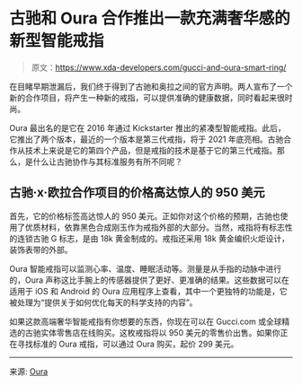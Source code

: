 # 古驰和 Oura 合作推出一款充满奢华感的新型智能戒指

> 原文：<https://www.xda-developers.com/gucci-and-oura-smart-ring/>

在目睹早期泄漏后，我们终于得到了古驰和奥拉之间的官方声明。两人宣布了一个新的合作项目，将产生一种新的戒指，可以提供准确的健康数据，同时看起来很时尚。

Oura 最出名的是它在 2016 年通过 Kickstarter 推出的紧凑型智能戒指。此后，它推出了两个版本，最近的一个版本是第三代戒指，将于 2021 年底亮相。古驰合作从技术上来说是它的第四个产品，但是戒指的技术是基于它的第三代戒指。那么，是什么让古驰协作与其标准服务有所不同呢？

## 古驰·x·欧拉合作项目的价格高达惊人的 950 美元

首先，它的价格标签高达惊人的 950 美元。正如你对这个价格的预期，古驰也使用了优质材料，依靠黑色合成刚玉作为戒指外部的大部分。当然，戒指将有标志性的连锁古驰 G 标志，是由 18k 黄金制成的。戒指还采用 18k 黄金编织火炬设计，装饰表带的外部。

Oura 智能戒指可以监测心率、温度、睡眠活动等。测量是从手指的动脉中进行的，Oura 声称这比手腕上的传感器提供了更好、更准确的结果。这些数据可以在适用于 iOS 和 Android 的 Oura 应用程序上查看，其中一个更独特的功能是，它被处理为“提供关于如何优化每天的科学支持的内容”。

如果这款高端奢华智能戒指有你想要的东西，你现在可以在 Gucci.com 或全球精选的古驰实体零售店在线购买。这枚戒指将以 950 美元的零售价出售。如果你正在寻找标准的 Oura 戒指，可以通过 Oura 购买，起价 299 美元。

* * *

来源: [Oura](http://ouraring.com/gucci)